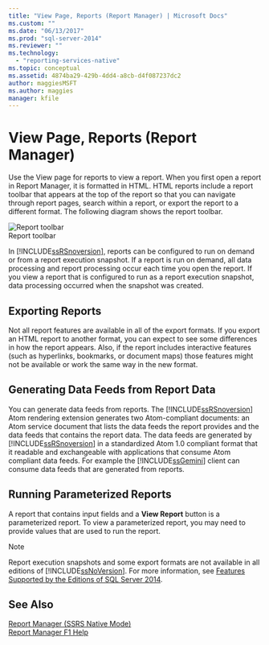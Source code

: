 ```yaml
---
title: "View Page, Reports (Report Manager) | Microsoft Docs"
ms.custom: ""
ms.date: "06/13/2017"
ms.prod: "sql-server-2014"
ms.reviewer: ""
ms.technology: 
  - "reporting-services-native"
ms.topic: conceptual
ms.assetid: 4874ba29-429b-4dd4-a8cb-d4f087237dc2
author: maggiesMSFT
ms.author: maggies
manager: kfile
---
```

# View Page, Reports (Report Manager)
  Use the View page for reports to view a report. When you first open a report in Report Manager, it is formatted in HTML. HTML reports include a report toolbar that appears at the top of the report so that you can navigate through report pages, search within a report, or export the report to a different format. The following diagram shows the report toolbar.  
  
 ![Report toolbar](media/htmlviewer-toolbar.gif "Report toolbar")  
Report toolbar  
  
 In [!INCLUDE[ssRSnoversion](../includes/ssrsnoversion-md.md)], reports can be configured to run on demand or from a report execution snapshot. If a report is run on demand, all data processing and report processing occur each time you open the report. If you view a report that is configured to run as a report execution snapshot, data processing occurred when the snapshot was created.  
  
## Exporting Reports  
 Not all report features are available in all of the export formats. If you export an HTML report to another format, you can expect to see some differences in how the report appears. Also, if the report includes interactive features (such as hyperlinks, bookmarks, or document maps) those features might not be available or work the same way in the new format.  
  
## Generating Data Feeds from Report Data  
 You can generate data feeds from reports. The [!INCLUDE[ssRSnoversion](../includes/ssrsnoversion-md.md)] Atom rendering extension generates two Atom-compliant documents: an Atom service document that lists the data feeds the report provides and the data feeds that contains the report data. The data feeds are generated by [!INCLUDE[ssRSnoversion](../includes/ssrsnoversion-md.md)] in a standardized Atom 1.0 compliant format that it readable and exchangeable with applications that consume Atom compliant data feeds. For example the [!INCLUDE[ssGemini](../includes/ssgemini-md.md)] client can consume data feeds that are generated from reports.  
  
## Running Parameterized Reports  
 A report that contains input fields and a **View Report** button is a parameterized report. To view a parameterized report, you may need to provide values that are used to run the report.  
  
> [!NOTE]  
>  Report execution snapshots and some export formats are not available in all editions of [!INCLUDE[ssNoVersion](../includes/ssnoversion-md.md)]. For more information, see [Features Supported by the Editions of SQL Server 2014](../../2014/getting-started/features-supported-by-the-editions-of-sql-server-2014.md).  
  
## See Also  
 [Report Manager  &#40;SSRS Native Mode&#41;](../../2014/reporting-services/report-manager-ssrs-native-mode.md)   
 [Report Manager F1 Help](../../2014/reporting-services/report-manager-f1-help.md)  
  
  
